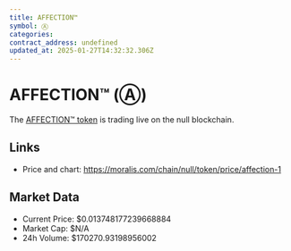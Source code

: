 ```yaml
---
title: AFFECTION™
symbol: Ⓐ
categories: 
contract_address: undefined
updated_at: 2025-01-27T14:32:32.306Z
---
```


# AFFECTION™ (Ⓐ)
The [AFFECTION™ token](https://moralis.com/chain/null/token/price/affection-1) is trading live on the null blockchain.

## Links
- Price and chart: https://moralis.com/chain/null/token/price/affection-1

## Market Data
- Current Price: $0.013748177239668884
- Market Cap: $N/A
- 24h Volume: $170270.93198956002
